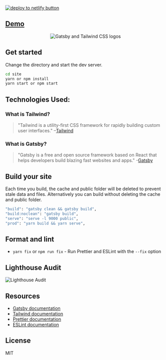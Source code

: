 <a href="https://app.netlify.com/start/deploy?repository=https://github.com/M0nica/gatsby-workshop"><img src="https://www.netlify.com/img/deploy/button.svg" alt="deploy to netlify button"></a>

## [Demo](https://deploy-preview-14--gatsbyjsdemo.netlify.app)

<div align="center">
  <img src="https://image.ibb.co/cJjPN7/gatsby_tailwind.png" alt="Gatsby and Tailwind CSS logos">
</div>

## Get started

Change the directory and start the dev server.

```sh
cd site
yarn or npm install
yarn start or npm start
```

## Technologies Used:

### What is Tailwind?

> "Tailwind is a utility-first CSS framework for rapidly building custom user interfaces."
> –[Tailwind](https://tailwindcss.com)

### What is Gatsby?

> "Gatsby is a free and open source framework based on React that helps developers build blazing fast websites and apps." -[Gatsby](https://www.gatsbyjs.org/)

## Build your site

Each time you build, the cache and public folder will be deleted to prevent stale data and files. Alternatively you can build without deleting the cache and public folder.

```sh
"build": "gatsby clean && gatsby build",
"build:noclean": "gatsby build",
"serve": "serve -l 9000 public",
"prod": "yarn build && yarn serve",
```

## Format and lint

- `yarn fix` or `npm run fix` - Run Prettier and ESLint with the `--fix` option

## Lighthouse Audit

<img src="https://res.cloudinary.com/gooddeed/image/upload/v1586015947/GitHub%20Screenshots/Gatsby-Custom-Tailwind/Lighthouse.png" alt="Lighthouse Audit">

## Resources

- [Gatsby documentation](https://www.gatsbyjs.org/docs/)
- [Tailwind documentation](https://tailwindcss.com/docs/what-is-tailwind/)
- [Prettier documentation](https://prettier.io/docs/en/index.html)
- [ESLint documentation](https://eslint.org/docs/user-guide/configuring)

## License

MIT
